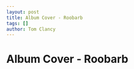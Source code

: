 ```yaml
---
layout: post
title: Album Cover - Roobarb
tags: []
author: Tom Clancy
---
```


# Album Cover - Roobarb


